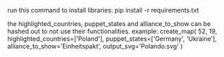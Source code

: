 run this command to install libraries:
pip install -r requirements.txt

the highlighted_countries, puppet_states and alliance_to_show can be hashed out to not use their functionalities.
example:
create_map(
    52, 19,
    highlighted_countries=['Poland'],
    puppet_states=['Germany', 'Ukraine'],
    alliance_to_show='Einheitspakt',
    output_svg='Polando.svg'
)
